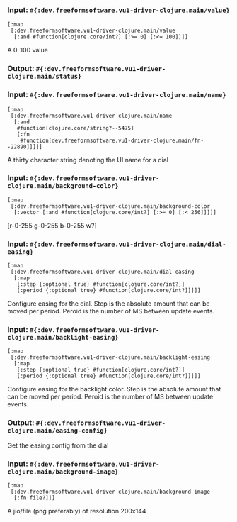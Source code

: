 ### Input: `#{:dev.freeformsoftware.vu1-driver-clojure.main/value}`

```
[:map
 [:dev.freeformsoftware.vu1-driver-clojure.main/value
  [:and #function[clojure.core/int?] [:>= 0] [:<= 100]]]]
````

A 0-100 value

### Output: `#{:dev.freeformsoftware.vu1-driver-clojure.main/status}`



### Input: `#{:dev.freeformsoftware.vu1-driver-clojure.main/name}`

```
[:map
 [:dev.freeformsoftware.vu1-driver-clojure.main/name
  [:and
   #function[clojure.core/string?--5475]
   [:fn
    #function[dev.freeformsoftware.vu1-driver-clojure.main/fn--22890]]]]]
````

A thirty character string denoting the UI name for a dial

### Input: `#{:dev.freeformsoftware.vu1-driver-clojure.main/background-color}`

```
[:map
 [:dev.freeformsoftware.vu1-driver-clojure.main/background-color
  [:vector [:and #function[clojure.core/int?] [:>= 0] [:< 256]]]]]
````

[r-0-255 g-0-255 b-0-255 w?]

### Input: `#{:dev.freeformsoftware.vu1-driver-clojure.main/dial-easing}`

```
[:map
 [:dev.freeformsoftware.vu1-driver-clojure.main/dial-easing
  [:map
   [:step {:optional true} #function[clojure.core/int?]]
   [:period {:optional true} #function[clojure.core/int?]]]]]
````

Configure easing for the dial. Step is the absolute amount that 
           can be moved per period. Peroid is the number of MS between update events.

### Input: `#{:dev.freeformsoftware.vu1-driver-clojure.main/backlight-easing}`

```
[:map
 [:dev.freeformsoftware.vu1-driver-clojure.main/backlight-easing
  [:map
   [:step {:optional true} #function[clojure.core/int?]]
   [:period {:optional true} #function[clojure.core/int?]]]]]
````

Configure easing for the backlight color. Step is the absolute amount that 
           can be moved per period. Peroid is the number of MS between update events.

### Output: `#{:dev.freeformsoftware.vu1-driver-clojure.main/easing-config}`

Get the easing config from the dial

### Input: `#{:dev.freeformsoftware.vu1-driver-clojure.main/background-image}`

```
[:map
 [:dev.freeformsoftware.vu1-driver-clojure.main/background-image
  [:fn file?]]]
````

A jio/file (png preferably) of resolution 200x144
